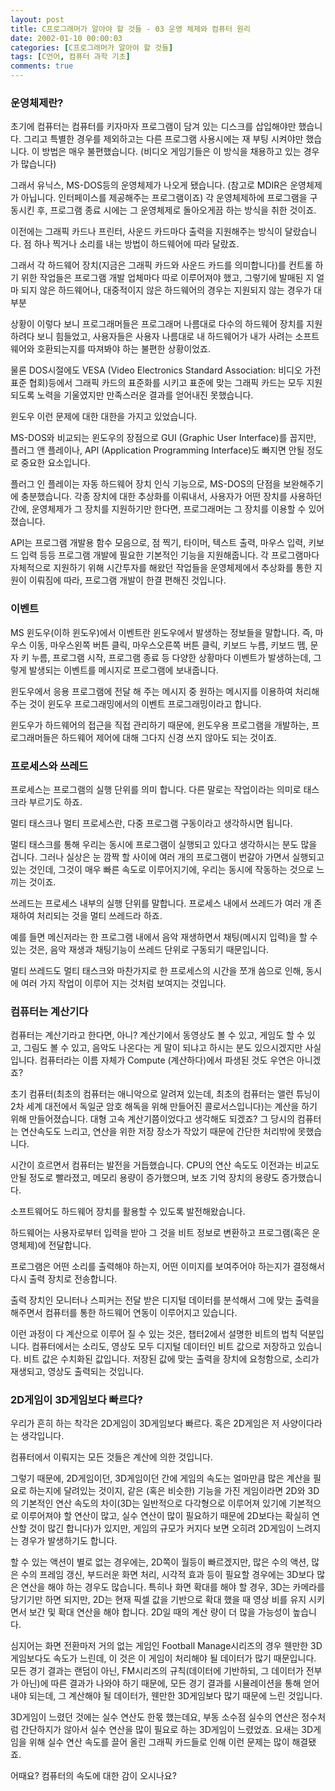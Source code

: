 ```yaml
---
layout: post
title: C프로그래머가 알아야 할 것들 - 03 운영 체제와 컴퓨터 원리
date: 2002-01-10 00:00:03
categories: [C프로그래머가 알아야 할 것들]
tags: [C언어, 컴퓨터 과학 기초]
comments: true
---
```


### 운영체제란?

초기에 컴퓨터는 컴퓨터를 키자마자 프로그램이 담겨 있는 디스크를 삽입해야만 했습니다.
그리고 특별한 경우를 제외하고는 다른 프로그램 사용시에는 재 부팅 시켜야만 했습니다.
이 방법은 매우 불편했습니다. (비디오 게임기들은 이 방식을 채용하고 있는 경우가 많습니다)

그래서 유닉스, MS-DOS등의 운영체제가 나오게 됐습니다. (참고로 MDIR은 운영체제가 아닙니다. 인터페이스를 제공해주는 프로그램이죠) 각 운영체제하에 프로그램을 구동시킨 후, 프로그램 종료 시에는 그 운영체제로 돌아오게끔 하는 방식을 취한 것이죠.

이전에는 그래픽 카드나 프린터, 사운드 카드마다 출력을 지원해주는 방식이 달랐습니다. 점 하나 찍거나 소리를 내는 방법이 하드웨어에 따라 달랐죠.

그래서 각 하드웨어 장치(지금은 그래픽 카드와 사운드 카드를 의미합니다)를 컨트롤 하기 위한 작업들은 프로그램 개발 업체마다 따로 이루어져야 했고, 그렇기에 발매된 지 얼마 되지 않은 하드웨어나, 대중적이지 않은 하드웨어의 경우는 지원되지 않는 경우가 대부분

상황이 이렇다 보니 프로그래머들은 프로그래머 나름대로 다수의 하드웨어 장치를 지원하려다 보니 힘들었고, 사용자들은 사용자 나름대로 내 하드웨어가 내가 사려는 소프트웨어와 호환되는지를 따져봐야 하는 불편한 상황이었죠.

물론 DOS시절에도 VESA (Video Electronics Standard Association: 비디오 가전 표준 협회)등에서 그래픽 카드의 표준화를 시키고 표준에 맞는 그래픽 카드는 모두 지원되도록 노력을 기울였지만 만족스러운 결과를 얻어내진 못했습니다.

윈도우 이런 문제에 대한 대한을 가지고 있었습니다.

MS-DOS와 비교되는 윈도우의 장점으로 GUI (Graphic User Interface)를 꼽지만, 플러그 앤 플레이나, API (Application Programming Interface)도 빠지면 안될 정도로 중요한 요소입니다.

플러그 인 플레이는 자동 하드웨어 장치 인식 기능으로, MS-DOS의 단점을 보완해주기에 충분했습니다. 각종 장치에 대한 추상화를 이뤄내서, 사용자가 어떤 장치를 사용하던 간에, 운영체제가 그 장치를 지원하기만 한다면, 프로그래머는 그 장치를 이용할 수 있어졌습니다.

API는 프로그램 개발용 함수 모음으로, 점 찍기, 타이머, 텍스트 출력, 마우스 입력, 키보드 입력 등등 프로그램 개발에 필요한 기본적인 기능을 지원해줍니다. 각 프로그램마다 자체적으로 지원하기 위해 시간투자를 해왔던 작업들을 운영체제에서 추상화를 통한 지원이 이뤄짐에 따라, 프로그램 개발이 한결 편해진 것입니다.

### 이벤트

MS 윈도우(이하 윈도우)에서 이벤트란 윈도우에서 발생하는 정보들을 말합니다.
즉, 마우스 이동, 마우스왼쪽 버튼 클릭, 마우스오른쪽 버튼 클릭, 키보드 누름, 키보드 뗌, 문자 키 누름, 프로그램 시작, 프로그램 종료 등 다양한 상황마다 이벤트가 발생하는데, 그렇게 발생되는 이벤트를 메시지로 프로그램에 보내줍니다.

윈도우에서 응용 프로그램에 전달 해 주는 메시지 중 원하는 메시지를 이용하여 처리해주는 것이 윈도우 프로그래밍에서의 이벤트 프로그래밍이라고 합니다.

윈도우가 하드웨어의 접근을 직접 관리하기 때문에, 윈도우용 프로그램을 개발하는, 프로그래머들은 하드웨어 제어에 대해 그다지 신경 쓰지 않아도 되는 것이죠.

### 프로세스와 쓰레드

프로세스는 프로그램의 실행 단위를 의미 합니다. 다른 말로는 작업이라는 의미로 태스크라 부르기도 하죠.

멀티 태스크나 멀티 프로세스란, 다중 프로그램 구동이라고 생각하시면 됩니다.

멀티 태스크를 통해 우리는 동시에 프로그램이 실행되고 있다고 생각하시는 분도 많을 겁니다. 그러나 실상은 눈 깜짝 할 사이에 여러 개의 프로그램이 번갈아 가면서 실행되고 있는 것인데, 그것이 매우 빠른 속도로 이루어지기에, 우리는 동시에 작동하는 것으로 느끼는 것이죠.

쓰레드는 프로세스 내부의 실행 단위를 말합니다. 프로세스 내에서 쓰레드가 여러 개 존재하여 처리되는 것을 멀티 쓰레드라 하죠.

예를 들면 메신저라는 한 프로그램 내에서 음악 재생하면서 채팅(메시지 입력)을 할 수 있는 것은, 음악 재생과 채팅기능이 쓰레드 단위로 구동되기 때문입니다.

멀티 쓰레드도 멀티 태스크와 마찬가지로 한 프로세스의 시간을 쪼개 씀으로 인해, 동시에 여러 가지 작업이 이루어 지는 것처럼 보여지는 것입니다.

### 컴퓨터는 계산기다

컴퓨터는 계산기라고 한다면, 아니? 계산기에서 동영상도 볼 수 있고, 게임도 할 수 있고, 그림도 볼 수 있고, 음악도 나온다는 게 말이 되냐고 하시는 분도 있으시겠지만 사실입니다.
컴퓨터라는 이름 자체가 Compute (계산하다)에서 파생된 것도 우연은 아니겠죠?

초기 컴퓨터(최초의 컴퓨터는 애니악으로 알려져 있는데, 최초의 컴퓨터는 앨런 튜닝이 2차 세계 대전에서 독일군 암호 해독을 위해 만들어진 콜로서스입니다)는 계산을 하기 위해 만들어졌습니다. 대형 고속 계산기쯤이었다고 생각해도 되겠죠? 그 당시의 컴퓨터는 연산속도도 느리고, 연산을 위한 저장 장소가 작았기 때문에 간단한 처리밖에 못했습니다.

시간이 흐르면서 컴퓨터는 발전을 거듭했습니다. CPU의 연산 속도도 이전과는 비교도 안될 정도로 빨라졌고, 메모리 용량이 증가했으며, 보조 기억 장치의 용량도 증가했습니다.

소프트웨어도 하드웨어 장치를 활용할 수 있도록 발전해왔습니다.

하드웨어는 사용자로부터 입력을 받아 그 것을 비트 정보로 변환하고 프로그램(혹은 운영체제)에 전달합니다.

프로그램은 어떤 소리를 출력해야 하는지, 어떤 이미지를 보여주어야 하는지가 결정해서 다시 출력 장치로 전송합니다.

출력 장치인 모니터나 스피커는 전달 받은 디지털 데이터를 분석해서 그에 맞는 출력을 해주면서 컴퓨터를 통한 하드웨어 연동이 이루어지고 있습니다.

이런 과정이 다 계산으로 이루어 질 수 있는 것은, 챕터2에서 설명한 비트의 법칙 덕분입니다. 컴퓨터에서는 소리도, 영상도 모두 디지털 데이터인 비트 값으로 저장하고 있습니다. 비트 값은 수치화된 값입니다. 저장된 값에 맞는 출력을 장치에 요청함으로, 소리가 재생되고, 영상도 출력되는 것입니다.

### 2D게임이 3D게임보다 빠르다?
우리가 흔히 하는 착각은 2D게임이 3D게임보다 빠르다. 혹은 2D게임은 저 사양이다라는 생각입니다.

컴퓨터에서 이뤄지는 모든 것들은 계산에 의한 것입니다.

그렇기 때문에, 2D게임이던, 3D게임이던 간에 게임의 속도는 얼마만큼 많은 계산을 필요로 하는지에 달려있는 것이지, 같은 (혹은 비슷한) 기능을 가진 게임이라면 2D와 3D의 기본적인 연산 속도의 차이(3D는 일반적으로 다각형으로 이루어져 있기에 기본적으로 이루어져야 할 연산이 많고, 실수 연산이 많이 필요하기 때문에 2D보다는 확실히 연산할 것이 많긴 합니다)가 있지만, 게임의 규모가 커지다 보면 오히려 2D게임이 느려지는 경우가 발생하기도 합니다.

할 수 있는 액션이 별로 없는 경우에는, 2D쪽이 월등이 빠르겠지만, 많은 수의 액션, 많은 수의 프레임 갱신, 부드러운 화면 처리, 시각적 효과 등이 필요할 경우에는 3D보다 많은 연산을 해야 하는 경우도 많습니다. 특히나 화면 확대를 해야 할 경우, 3D는 카메라를 당기기만 하면 되지만, 2D는 현재 픽셀 값을 기반으로 확대 했을 때 영상 비를 유지 시키면서 보간 및 확대 연산을 해야 합니다. 2D일 때의 계산 량이 더 많을 가능성이 높습니다.

심지어는 화면 전환마저 거의 없는 게임인 Football Manage시리즈의 경우 웬만한 3D게임보다도 속도가 느린데, 이 것은 이 게임이 처리해야 될 데이터가 많기 때문입니다. 모든 경기 결과는 랜덤이 아닌, FM시리즈의 규칙(데이터에 기반하되, 그 데이터가 전부가 아닌)에 따른 결과가 나와야 하기 때문에, 모든 경기 결과를 시뮬레이션을 통해 얻어내야 되는데, 그 계산해야 될 데이터가, 웬만한 3D게임보다 많기 때문에 느린 것입니다.

3D게임이 느렸던 것에는 실수 연산도 한몫 했는데요, 부동 소수점 실수의 연산은 정수처럼 간단하지가 않아서 실수 연산을 많이 필요로 하는 3D게임이 느렸었죠. 요새는 3D게임을 위해 실수 연산 속도를 끌어 올린 그래픽 카드들로 인해 이런 문제는 많이 해결됐죠.

어때요? 컴퓨터의 속도에 대한 감이 오시나요?